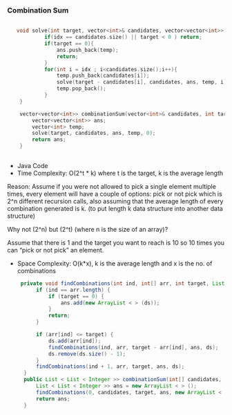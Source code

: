 ### Combination Sum
```cpp

   void solve(int target, vector<int>& candidates, vector<vector<int>> &ans, vector<int> &temp, int idx){
            if(idx == candidates.size() || target < 0 ) return;
            if(target == 0){
                ans.push_back(temp);
                return;
            }
            for(int i = idx ; i<candidates.size();i++){
                temp.push_back(candidates[i]);
                solve(target - candidates[i], candidates, ans, temp, i);
                temp.pop_back();
            }
    }

    vector<vector<int>> combinationSum(vector<int>& candidates, int target) {
        vector<vector<int>> ans;
        vector<int> temp;
        solve(target, candidates, ans, temp, 0);
        return ans;
    }
    
```
* Java Code
* Time Complexity: O(2^t * k) where t is the target, k is the average length

Reason: Assume if you were not allowed to pick a single element multiple times, every element will have a couple of options: pick or not pick which is 2^n different recursion calls, also assuming that the average length of every combination generated is k. (to put length k data structure into another data structure)

Why not (2^n) but (2^t) (where n is the size of an array)?

Assume that there is 1 and the target you want to reach is 10 so 10 times you can “pick or not pick” an element.

* Space Complexity: O(k*x), k is the average length and x is the no. of combinations
  ```java
   private void findCombinations(int ind, int[] arr, int target, List < List < Integer >> ans, List < Integer > ds) {
        if (ind == arr.length) {
            if (target == 0) {
                ans.add(new ArrayList < > (ds));
            }
            return;
        }

        if (arr[ind] <= target) {
            ds.add(arr[ind]);
            findCombinations(ind, arr, target - arr[ind], ans, ds);
            ds.remove(ds.size() - 1);
        }
        findCombinations(ind + 1, arr, target, ans, ds);
    }
    public List < List < Integer >> combinationSum(int[] candidates, int target) {
        List < List < Integer >> ans = new ArrayList < > ();
        findCombinations(0, candidates, target, ans, new ArrayList < > ());
        return ans;
    }
  ```
